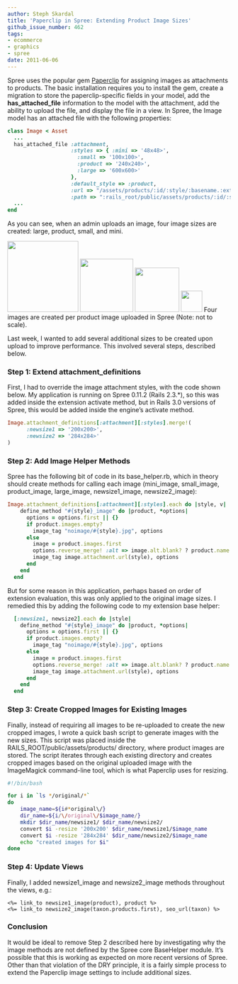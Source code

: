 ```yaml
---
author: Steph Skardal
title: 'Paperclip in Spree: Extending Product Image Sizes'
github_issue_number: 462
tags:
- ecommerce
- graphics
- spree
date: 2011-06-06
---
```




Spree uses the popular gem [Paperclip](https://github.com/thoughtbot/paperclip) for assigning images as attachments to products. The basic installation requires you to install the gem, create a migration to store the paperclip-specific fields in your model, add the **has_attached_file** information to the model with the attachment, add the ability to upload the file, and display the file in a view. In Spree, the Image model has an attached file with the following properties:

```ruby
class Image < Asset
  ...
  has_attached_file :attachment,
                    :styles => { :mini => '48x48>',
                      :small => '100x100>',
                      :product => '240x240>',
                      :large => '600x600>'
                    },
                    :default_style => :product,
                    :url => "/assets/products/:id/:style/:basename.:extension",
                    :path => ":rails_root/public/assets/products/:id/:style/:basename.:extension"
  ...
end
```

As you can see, when an admin uploads an image, four image sizes are created: large, product, small, and mini.

<img alt="" border="0" id="BLOGGER_PHOTO_ID_5615185163090719650" src="/blog/2011/06/paperclip-spree-overriding-product/image-0.jpeg" style="width: 160px;"/>
<img alt="" border="0" id="BLOGGER_PHOTO_ID_5615185163090719650" src="/blog/2011/06/paperclip-spree-overriding-product/image-0.jpeg" style="width: 120px;"/>
<img alt="" border="0" id="BLOGGER_PHOTO_ID_5615185163090719650" src="/blog/2011/06/paperclip-spree-overriding-product/image-0.jpeg" style="width: 100px;"/>
<img alt="" border="0" id="BLOGGER_PHOTO_ID_5615185163090719650" src="/blog/2011/06/paperclip-spree-overriding-product/image-0.jpeg" style="width: 48px;"/>
Four images are created per product image uploaded in Spree (Note: not to scale).

Last week, I wanted to add several additional sizes to be created upon upload to improve performance. This involved several steps, described below.

### Step 1: Extend attachment_definitions

First, I had to override the image attachment styles, with the code shown below. My application is running on Spree 0.11.2 (Rails 2.3.*), so this was added inside the extension activate method, but in Rails 3.0 versions of Spree, this would be added inside the engine’s activate method.

```ruby
Image.attachment_definitions[:attachment][:styles].merge!(
      :newsize1 => '200x200>',
      :newsize2 => '284x284>'
)
```

### Step 2: Add Image Helper Methods

Spree has the following bit of code in its base_helper.rb, which in theory should create methods for calling each image (mini_image, small_image, product_image, large_image, newsize1_image, newsize2_image):

```ruby
Image.attachment_definitions[:attachment][:styles].each do |style, v|
    define_method "#{style}_image" do |product, *options|
      options = options.first || {}
      if product.images.empty?
        image_tag "noimage/#{style}.jpg", options
      else
        image = product.images.first
        options.reverse_merge! :alt => image.alt.blank? ? product.name : image.alt
        image_tag image.attachment.url(style), options
      end
    end
  end
```

But for some reason in this application, perhaps based on order of extension evaluation, this was only applied to the original image sizes. I remedied this by adding the following code to my extension base helper:

```ruby
  [:newsize1, newsize2].each do |style|
    define_method "#{style}_image" do |product, *options|
      options = options.first || {}
      if product.images.empty?
        image_tag "noimage/#{style}.jpg", options
      else
        image = product.images.first
        options.reverse_merge! :alt => image.alt.blank? ? product.name : image.alt
        image_tag image.attachment.url(style), options
      end 
    end 
  end 
```

### Step 3: Create Cropped Images for Existing Images

Finally, instead of requiring all images to be re-uploaded to create the new cropped images, I wrote a quick bash script to generate images with the new sizes. This script was placed inside the RAILS_ROOT/public/assets/products/ directory, where product images are stored. The script iterates through each existing directory and creates cropped images based on the original uploaded image with the ImageMagick command-line tool, which is what Paperclip uses for resizing.

```bash
#!/bin/bash

for i in `ls */original/*`
do
    image_name=${i#*original\/}
    dir_name=${i/\/original\/$image_name/}
    mkdir $dir_name/newsize1/ $dir_name/newsize2/
    convert $i -resize '200x200' $dir_name/newsize1/$image_name
    convert $i -resize '284x284' $dir_name/newsize2/$image_name
    echo "created images for $i"
done
```

### Step 4: Update Views

Finally, I added newsize1_image and newsize2_image methods throughout the views, e.g.:

```nohighlight
<%= link_to newsize1_image(product), product %>
<%= link_to newsize2_image(taxon.products.first), seo_url(taxon) %>
```

### Conclusion

It would be ideal to remove Step 2 described here by investigating why the image methods are not defined by the Spree core BaseHelper module. It’s possible that this is working as expected on more recent versions of Spree. Other than that violation of the DRY principle, it is a fairly simple process to extend the Paperclip image settings to include additional sizes.


